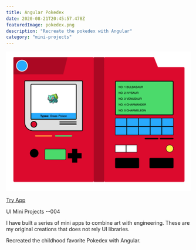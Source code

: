 ```yaml
---
title: Angular Pokedex
date: 2020-08-21T20:45:57.478Z
featuredImage: pokedex.png
description: "Recreate the pokedex with Angular"
category: "mini-projects"
---
```


![Pokedex](pokedex.png)

[Try App](https://pokedex-angular.vercel.app/)

UI Mini Projects --004

I have built a series of mini apps to combine art with engineering. 
These are my original creations that does not rely UI libraries. 

Recreated the childhood favorite Pokedex with Angular. 


